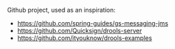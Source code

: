 Github project, used as an inspiration:
   * https://github.com/spring-guides/gs-messaging-jms
   * https://github.com/Quicksign/drools-server
   * https://github.com/ityouknow/drools-examples

